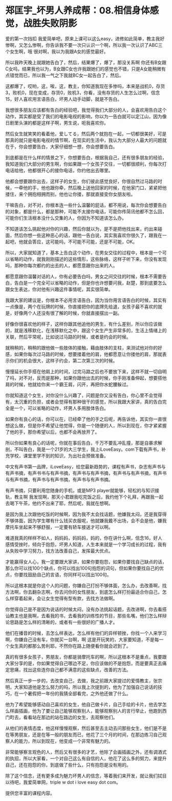 # 郑匡宇_坏男人养成帮：08.相信身体感觉，战胜失败阴影

爱的第一次挡扣 我爱简单吧，原来上课可以这么easy，进修如此简单，教主我好惨啊，又怎么惨啊，你告诉我不要一次只认识一个啊，所以我一次认识了ABC三个女生啊，哦 很对啊，我以为我跟A女的感觉最好。

所以我昨天晚上就跟她告白了，然后，结果爆了，爆了，那没关系啊 你还有B女跟C女吗，结果我也以为，B女跟C女也许我跟她们的感觉也不错，只是A女能稍微有点错觉而已，所以我一气之下我就BC女一起告白了，然后。

这都爆了，哎哟，这，唉，这，教主，你知道我现在多惨吗，本来是战机0，存货3，败机0，现在变成，存货0，败机3，你看，没有存货的人生怎么过啊，信念15，好人喜欢用言语告白，坏男人动手动脚，就是不告白。

我想很多朋友应该都有告白的经验吧，我觉得我们大部分的人，会喜欢用告白这个动作，其实都是受了我们的电影电视的影响，你以为一告白就可以定江山，因为像日剧里头演的都是这样子啊，男生说，呃我喜欢你。

然后女生就笑笑的看着他，爱してる，然后两个就抱在一起，一切都很美好，可是那真的就只是电影电视的情节啊，在现实的生活中，我认为大部分人最大的问题就在于，你会想要告白，大家仔细想一想，你会想要告白。

到底都是在什么样的情景之下，你想要告白，根据我自己，还有很多朋友的经验，我知道我们大部分的男生啊，你如果跟一个女孩子交往，一切都很顺利，你每次打电话给他，他都很开心的接你电话，你约他出去哪里。

他都会想要跟你出去，这样子的女生，你们彼此感觉良好，你很自然过马路的时候，一牵他的手，他也跟你牵，然后晚上送他回家的时候，在他家门口，紧紧把他搂住，来个拥抱相拥而别，他也让你搂，那就直接变你女朋友啦。

干嘛告白，对不对，你根本连一些什么温馨的屁话，都不用说，每次你会想要告白的对象，都是什么，都是那种，可能不太接你电话，可能你传简讯他都不怎么回，可能你们生活根本没什么交集的人，你因为不知道该怎么办。

不知道该怎么挑起他对你的兴趣，然后你就以为，是不是把他找出来，约出来碰面，然后你想一些这种恶心的话，跟他一告白说，其实我喜欢你很久了，跟我在一起吧，他就会答应，这可能吗，不可能不可能，还是不可能，OK。

所以，大家就知道了，基本上告白这个动作，在男女交往的过程中，根本是一个可以省略的动作，就我刚刚描述的这些情形，这些脉络，这样子听下来，你没有发现吗，那种你每次都约的出去的人，都愿意跟你出来的人。

都愿意跟你温馨对话的人，你有必要告白吗，男女之间交往的时候，根本不需要告白，告白是一个完全可以省略的动作，但是你也许想要问我，赵楚，那到底要怎么跟女生表达，你对他有兴趣这件事情呢，其实很简单。

我跟大家的建议是，你根本不必用言语告白，因为当你用言语告白的时候，其实有一点像是，两个在玩牌的时候，你直接把你的底牌先给退，女孩子最不喜欢的就是，好像两个人还没有很了解的时候，你就直接摆出一副。

好像你很喜欢他的样子，这样你跟其他追他的男生，有什么差别，所以你应该做的，就是浅移默化，在浅移默化之中，跟这个女生产生非常多的，生活上情绪上的关联，然后平常呢，比如说过马路的时候，或者是约会的时候。

就稍稍的，稍稍的跟他做一些肢体的接触，藉由肢体的支柱，来测试他对你的好感，如果你每次过马路的时候，想要搂着他的肩，他都愿意让你搂他的肩，那就表示你们的机会很大，这样子约会，第二次第三次的时候。

慢慢延长你手搭在他肩上的时间，过完马路之后也不要放下来，这样不就一切自明了吗，对不对，反而是那种，如果你跟他出去的时候，你手刚准备伸起，想要搭他肩的时候，他就给你来一个霸王肩，闪开，再把你水蛇腰躲过。

你就知道这个女生，对你没什么兴趣了，问题是你又没有告白，你心里不会觉得有，太沉重的负担，或者会觉得有那种很干的感觉，所以我跟大家讲，真的告白完全是一个，可以省略的动作，坏男人多用肢体告白。

如果你有良心的话，你可以在，已经牵了他的手之后呢，再告诉他，其实你一直很想这么做，但是你不希望让他觉得，你是一个随便的人，所以到现在，你才紧紧握了他的手，那你希望以后，也都不会再放开了。

所以你如果有良心的话呢，你就在事后告白，千万不要乱冲乱撞，那是自暴求解剖，不叫告白，我是一个21岁的大三学生，我上iLoveEasy。com下载有声书，补充学校，课堂里学不到的知识，为出社会预做准备。

中文有声书第一品牌，iLoveEasy，给您最新趋势的，课程有声书，杂志有声书与有声书摘，有声书书与有声书摘，有声书与有声书摘，有声书与有声书摘，有声书与有声书摘，有声书与有声书摘，有声书与有声书摘。

有声书摘，只要利用您随身的手机，或是MP3 player就能够，轻松的与知识接轨，教主啊 我发现啊，那天小君跟我吃完饭之后，我约他下个礼拜，再跟我一起去喝下午茶，他约不出来了耶，然后呢，我就在想啊。

是因为我上次跟他吃饭的时候啊，因为我不太会找话题，他嫌我太闷，还是我穿得不够体面，因为学生哪有什么钱买衣服呢，他就嫌我戴不出场，会不会是他，嫌我摩托车坐起来不够舒服，一定要有轿车接送才可以啊。

难道我真的样样不如人，妈妈妈，妈妈妈，妈的，你在讲什么啊，信念16，好人感情受挫时，倾向于抱怨，坏男人知道，人生本来就是一个学习成长的过程，我有从失败中学习努力，找方法改善自己，发挥最大优点。

才能赢得女人心，我一定要跟大家讲，如果你要抱怨，如果你要找自己缺点的话，那么你可以找100个缺点，你可以找出100句抱怨的词句，但如果你要找自己的优点，你要找鼓励自己的言语，你同样可以找出100句。

所以这根本就是你这个人的问题，你嫌自己打扮不够体面，怎么办，去改善啊，找方法啊，你去翻杂志啊，你去问你的女性朋友，到底怎么样打扮最适合你自己，怎么样穿着起来，会让女生觉得有型有款，去找方法做啊。

你觉得自己是不是因为说话的时候太闷，没有办法挑起话题，去改进啊，你去看搭讪教主也是我啊，去看我的书，去看我的训练性的节目，那些名嘴，他们怎么样辩论思路是怎么样的清晰的，或者有一些很好的广播人才。

他们在播音的时候，去怎么样表达，怎么样有他们的异样顿挫，你找一个人来学习啊，你嫌自己没有车，你就买一台啊，啊 这是开玩笑的，大家要知道，不是每一个女生真的都那么势利耶，不然你在路上随便看你就会迟到了。

真的有很多女孩子，男朋友，你都是骑摩托车的啊，所以这根本不是重点，我要跟大家分享的是，你如果觉得自己哪边不足，你应该做的不是抱怨，而是要真正去痛定思痛，找出这些连你自己都不满意的这些缺点，改善的方法。

然后真正一步一步的，去改变自己，去做，我之前跟大家提过的爱情教主，张宗明，大家知道他是怎么努力的吗，所以我上次提到的，他为了加强自己说话的技巧，在一个暑假把一年份的我猜全部看完，之外他还做了什么。

他为了希望能够感动自己喜欢的女生，他自己做卡片，自己手绘的卡片，他去学怎么样画插画，他为了要让自己能够观察别人，能够观察别人的言行举止，他跑到西门町去，看看站在那边的站在路边的女生，去观察他们。

从他们的表情态度，他这样慢慢观察，然后甚至去主动去问那些女生，他们是不是在等男朋友，还是在等一般的朋友而已，他花了三个月的时间，在那边练习自己观察人的能力，所以到现在，他变成一个非常有魅力的。

非常能够察言观色的人，然后又有很多的才艺，他除了会画插画之外，还有调酒式的执招，所以大家看，一个对自己这么有自信的人，他花了这么多的努力，来提升自己，还在抱怨的你，到底做了些什么，只有抱怨是没有用的。

除了这个信念，还有更多成为魅力坏男人的信念，等着我们来开发，就让我们拭目以待吧，我爱简单网，triple w dot i love easy dot com。

提供您丰富的课程内容。